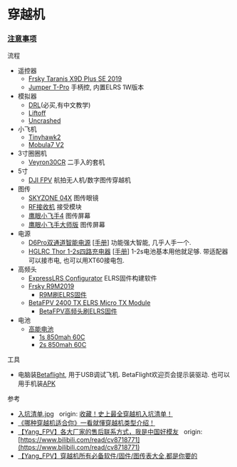 # 穿越机

### [注意事项](./注意事项.md)

流程
* 遥控器
  * [Frsky Taranis X9D Plus SE 2019](./Frsky_X9d_Plus_Se.md)
  * [Jumper T-Pro](https://www.jumper-rc.com/products/transmitters/t-pro/) 手柄控, 内置ELRS 1W版本
* 模拟器
  * [DRL](https://store.steampowered.com/app/641780/The_Drone_Racing_League_Simulator)(必买,有中文教学)
  * [Liftoff](https://store.steampowered.com/bundle/24029/Liftoff_Ultimate_Collection)
  * [Uncrashed](https://store.steampowered.com/app/1682970/Uncrashed__FPV_Drone_Simulator/)
* 小飞机
  * [Tinyhawk2](./Tinyhawk2.md)
  * [Mobula7 V2](./Mobula7_V2.md)
* 3寸圈圈机
  * [Veyron30CR](./Veyron30CR.md) 二手入的套机
* 5寸
  * [DJI FPV](./dji_fpv.md) 航拍无人机/数字图传穿越机
* 图传
  *  [SKYZONE 04X](./SKYZONE_04X.md) 图传眼镜
  *  [RF接收机](https://www.getfpv.com/learn/fpv-product-reviews-and-comparisons/immersionrc-rapidfire-fpv-goggle-module/) 接受模块
  *  [鹰眼小飞手4](http://www.cnfpv.com/portal.php?mod=view&aid=140) 图传屏幕
  *  [鹰眼小飞手大师版](http://www.cnfpv.com/portal.php?mod=view&aid=204) 图传屏幕
* 电源
  * [D6Pro双通道智能电源](http://www.hota-exp.com/index.php/pro_v_1_8.html) [[手册](./assets/D6%20Pro%20%E8%AF%A6%E7%BB%86%E8%AF%B4%E6%98%8E%E4%B9%A6-%E4%B8%AD%E6%96%87.pdf)] 功能强大智能, 几乎人手一个.
  * [HGLRC Thor 1-2s四路充电器](https://www.hglrc.com/products/hglrc-thor-1-2s-charger-4-way-4-35v-charging-board-charger-for-fpv-lithium-battery) [[手册](./assets/HGLRC_Thor_1-2s.pdf)] 1-2s电池基本用他就足够. 带适配器可以接市电, 也可以用XT60接电包.
* 高频头
  * [ExpressLRS Configurator](https://github.com/ExpressLRS/ExpressLRS-Configurator) ELRS固件构建软件
  * [Frsky R9M2019](https://www.frsky-rc.com/r9m-2019/)
    - [R9M刷ELRS固件](./R9M2019_ELRS.md)
  * [BetaFPV 2400 TX ELRS Micro TX Module](https://betafpv.com/products/elrs-micro-tx-module?variant=39652634722438)
    - [BetaFPV高频头刷ELRS固件](./BetaFPV_2400_TX_Micro_1W_ELRS.md)
* 电池
  * [高能电池](http://www.gaonengbattery.com/)
    - [1s 850mah 60C](https://www.alibaba.com/product-detail/GAONENG-GNB-1S-850mah-3-8V_1600242051201.html?spm=a2700.shop_plser.41413.22.2ffc11ad1lBpEF)
    - [2s 850mah 60C](https://www.alibaba.com/product-detail/GNB-GAONENG-850MAH-7-6V-HV_1600209319897.html?spm=a2700.shop_plser.41413.14.2ffc11ad1lBpEF)

工具
  * 电脑装[Betaflight](./Betaflight/README.md), 用于USB调试飞机.
      BetaFlight欢迎页会提示装驱动.
    也可以用手机装[APK](./Betaflight/从源码构建AndroidApk.md)

参考
  * [入坑清单.jpg](./assets/faq.jpg)&nbsp;&nbsp; origin: [收藏！史上最全穿越机入坑清单！](http://fpvbang.com/thread-1695-1-1.html)
  * [《哪种穿越机适合你》一看就懂穿越机类型介绍！](https://www.bilibili.com/video/BV11g411L7bB)
  * [【Yang_FPV】各大厂家的售后联系方式，我是中国好模友](./assets/【Yang_FPV】各大厂家的售后联系方式，我是中国好模友.md)&nbsp;&nbsp; origin: [https://www.bilibili.com/read/cv8718771](https://www.bilibili.com/read/cv8718771)
  * [【Yang_FPV】穿越机所有必备软件/固件/图传表大全,都是你要的](http://www.fpvbang.com/thread-1802-1-1.html)